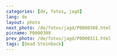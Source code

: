 ```yaml
---
categories: [de, fotos, jagd]
lang: de
layout: photo
next_photo: /de/fotos/jagd/P0000308.html
picname: P0000309
prev_photo: /de/fotos/jagd/P0000311.html
tags: [Dead Steinbock]
---
```

